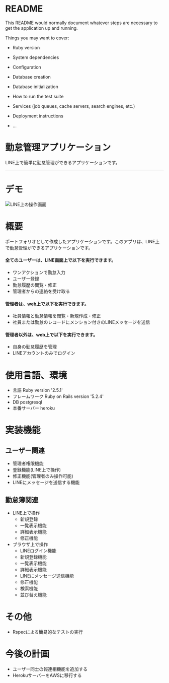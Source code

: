 # README

This README would normally document whatever steps are necessary to get the
application up and running.

Things you may want to cover:

* Ruby version

* System dependencies

* Configuration

* Database creation

* Database initialization

* How to run the test suite

* Services (job queues, cache servers, search engines, etc.)

* Deployment instructions

* ...

# 勤怠管理アプリケーション
LINE上で簡単に勤怠管理ができるアプリケーションです。

* * * 

# デモ
![LINE上の操作画面](/Users/fumiya.h/projects/line_bot/public/line勤怠デモ.gif "勤怠操作画面")

# 概要
ポートフォリオとして作成したアプリケーションです。このアプリは、LINE上で勤怠管理ができるアプリケーションです。
#### 全てのユーザーは、LINE画面上で以下を実行できます。
- ワンアクションで勤怠入力
- ユーザー登録
- 勤怠履歴の閲覧・修正
- 管理者からの連絡を受け取る
#### 管理者は、web上で以下を実行できます。
- 社員情報と勤怠情報を閲覧・新規作成・修正
- 社員または勤怠のレコードにメンション付きのLINEメッセージを送信
#### 管理者以外は、web上で以下を実行できます。
- 自身の勤怠履歴を管理
- LINEアカウントのみでログイン

# 使用言語、環境
- 言語
  Ruby version '2.5.1'
- フレームワーク
  Ruby on Rails version '5.2.4'
- DB
  postgresql
- 本番サーバー
  heroku
# 実装機能
## ユーザー関連
- 管理者権限機能
- 登録機能(LINE上で操作)
- 修正機能(管理者のみ操作可能)
- LINEにメッセージを送信する機能
## 勤怠簿関連
- LINE上で操作
  - 新規登録
  - 一覧表示機能
  - 詳細表示機能
  - 修正機能
- ブラウザ上で操作
  - LINEログイン機能
  - 新規登録機能
  - 一覧表示機能
  - 詳細表示機能
  - LINEにメッセージ送信機能
  - 修正機能
  - 検索機能
  - 並び替え機能
# その他
  - Rspecによる簡易的なテストの実行
# 今後の計画
- ユーザー同士の報連相機能を追加する
- HerokuサーバーをAWSに移行する